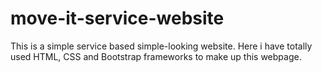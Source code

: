 # move-it-service-website
This is a simple service based simple-looking website. Here i have totally used HTML, CSS and Bootstrap frameworks to make up this webpage.
